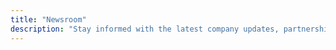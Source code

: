 ```yaml
---
title: "Newsroom"
description: "Stay informed with the latest company updates, partnerships, and trade-show appearances."
---
```


